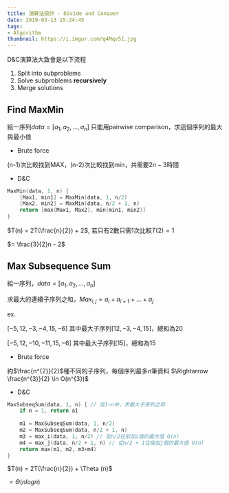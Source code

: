 ```yaml
---
title: 演算法設計 - Divide and Conquer
date: 2019-03-13 15:24:45
tags:
- Algorithm
thumbnail: https://i.imgur.com/q4Mqv51.jpg
---
```



D&C演算法大致會是以下流程

1. Split into subproblems
2. Solve subproblems **recursively**
3. Merge solutions


## Find MaxMin

給一序列$data = \left [ a_1, a_2, \dots , a_n \right ]$
只能用pairwise comparison，求這個序列的最大與最小值

* Brute force

(n-1)次比較找到MAX，(n-2)次比較找到min，共需要$2n - 3$時間

* D&C

```c 
MaxMin(data, 1, n) {
    [Max1, min1] = MaxMin(data, 1, n/2)
    [Max2, min2] = MaxMin(data, n/2 + 1, n)
    return [max(Max1, Max2), min(min1, min2)]
}
```

$T(n) = 2T(\frac{n}{2}) + 2$, 若只有2數只需1次比較$T(2) = 1$

$= \frac{3}{2}n - 2$

## Max Subsequence Sum
<!-- more -->
給一序列，$data = \left [ a_1, a_2, \dots, a_n \right ]$

求最大的連續子序列之和，$Max_{i,j} = a_i + a_{i+1} + \dots + a_{j}$ 

ex. 

$\left [ -5, 12, -3, -4, 15, -6\right ]$ 其中最大子序列$\left [ 12, -3, -4, 15\right ]$，總和為20

$\left [ -5, 12, -10, -11, 15, -6\right ]$ 其中最大子序列$\left [ 15\right ]$，總和為15

* Brute force

約$\frac{n^{2}}{2}$種不同的子序列，每個序列最多$n$筆資料
$\Rightarrow \frac{n^{3}}{2} \in O(n^{3})$

* D&C

```c
MaxSubseqSum(data, 1, n) { // 從1~n中，求最大子序列之和
    if n = 1, return a1
    
    m1 = MaxSubseqSum(data, 1, n/2)
    m2 = MaxSubseqSum(data, n/2 + 1, n)
    m3 = max_i(data, 1, n/2) // 從n/2往前加i個的最大值 O(n)
    m4 = max_j(data, n/2 + 1, n) // 從n/2 + 1往後加j個的最大值 O(n)
    return max(m1, m2, m3+m4)
}
```

$T(n) = 2T(\frac{n}{2}) + \Theta (n)$

$= \Theta (nlogn)$


